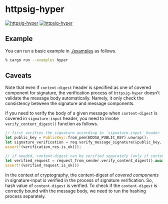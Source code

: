 # httpsig-hyper

[![httpsig-hyper](https://img.shields.io/crates/v/httpsig-hyper.svg)](https://crates.io/crates/httpsig-hyper)
[![httpsig-hyper](https://docs.rs/httpsig-hyper/badge.svg)](https://docs.rs/httpsig-hyper)

## Example

You can run a basic example in [./examples](./examples/) as follows.

```sh
% cargo run --examples hyper
```

## Caveats

Note that even if `content-digest` header is specified as one of covered component for signature, the verification process of `httpsig-hyper` doesn't validate the message body automatically. Namely, it only check the consistency between the signature and message components.

If you need to verify the body of a given message when `content-digest` is covered in `signature-input` header, you need to invoke `verify_content_digest()` function as follows.

```rust
// first verifies the signature according to `signature-input` header
let public_key = PublicKey::from_pem(EDDSA_PUBLIC_KEY).unwrap();
let signature_verification = req.verify_message_signature(&public_key, None).await;
assert!(verification_res.is_ok());

// if needed, content-digest can be verified separately (only if content-digest header is included in the header)
let verified_request = request_from_sender.verify_content_digest().await;
assert!(verified_request.is_ok())
```

In the context of cryptography, the content-digest of *covered components* in signature-input is verified in the process of signature verification. So, hash value of `content-digest` is verified. To check if the `content-digest` is correctly bound with the message body, we need to run the hashing process separately.
